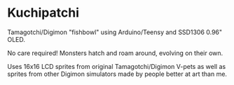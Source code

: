 # Kuchipatchi
Tamagotchi/Digimon "fishbowl" using Arduino/Teensy and SSD1306 0.96" OLED.

No care required! Monsters hatch and roam around, evolving on their own.

Uses 16x16 LCD sprites from original Tamagotchi/Digimon V-pets as well as sprites from other Digimon simulators made by people better at art than me.
